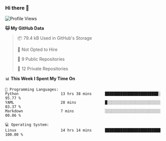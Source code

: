 ### Hi there 👋

<!--
**huayuan4396/huayuan4396** is a ✨ _special_ ✨ repository because its `README.md` (this file) appears on your GitHub profile.

Here are some ideas to get you started:

- 🔭 I’m currently working on ...
- 🌱 I’m currently learning ...
- 👯 I’m looking to collaborate on ...
- 🤔 I’m looking for help with ...
- 💬 Ask me about ...
- 📫 How to reach me: ...
- 😄 Pronouns: ...
- ⚡ Fun fact: ...
-->

<!--START_SECTION:waka-->
![Profile Views](http://img.shields.io/badge/Profile%20Views-0-blue)

**🐱 My GitHub Data** 

> 📦 79.4 kB Used in GitHub's Storage 
 > 
> 🚫 Not Opted to Hire
 > 
> 📜 9 Public Repositories 
 > 
> 🔑 12 Private Repositories 
 > 
📊 **This Week I Spent My Time On** 

```text
💬 Programming Languages: 
Python                   13 hrs 38 mins      ████████████████████████░   95.77 % 
YAML                     28 mins             █░░░░░░░░░░░░░░░░░░░░░░░░   03.37 % 
Markdown                 7 mins              ░░░░░░░░░░░░░░░░░░░░░░░░░   00.86 % 

💻 Operating System: 
Linux                    14 hrs 14 mins      █████████████████████████   100.00 % 
```


<!--END_SECTION:waka-->
